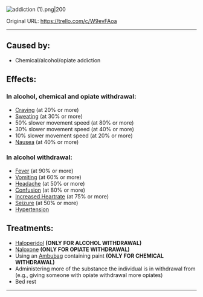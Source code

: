![addiction (1).png\|200](/Head_Brain/Withdrawal%20-%20Attachments/6718845db30472d958dd7c50.png)

Original URL: https://trello.com/c/W9evFAoa

---

## Caused by:

- Chemical/alcohol/opiate addiction

## Effects:

### In alcohol, chemical and opiate withdrawal:

- [Craving](../Symptoms/Craving.md) (at 20% or more)
- [Sweating](../Symptoms/Sweating.md) (at 30% or more)
- 50% slower movement speed (at 80% or more)
- 30% slower movement speed (at 40% or more)
- 10% slower movement speed (at 20% or more)
- [Nausea](../Symptoms/Nausea.md) (at 40% or more)

### In alcohol withdrawal:

- [Fever](../Symptoms/Fever.md) (at 90% or more)
- [Vomiting](../Symptoms/Vomiting.md) (at 60% or more)
- [Headache](../Symptoms/Headache.md) (at 50% or more)
- [Confusion](../Symptoms/Confusion%201.md) (at 80% or more)
- [Increased Heartrate](../Symptoms/Increased%20Heartrate.md) (at 75% or more)
- [Seizure](Seizure.md) (at 50% or more)
- [Hypertension](../Blood/Hypertension.md)

## Treatments:

- [Haloperidol](../Items/Haloperidol.md)  **(ONLY FOR ALCOHOL WITHDRAWAL)**
- [Naloxone](../Items/Naloxone.md) **(ONLY FOR OPIATE WITHDRAWAL)**
- Using an [Ambubag](../Items/Ambubag.md) containing paint **(ONLY FOR CHEMICAL WITHDRAWAL)**
- Administering more of the substance the individual is in withdrawal from (e.g., giving someone with opiate withdrawal more opiates)
- Bed rest

---

